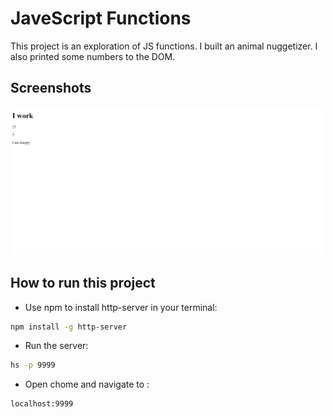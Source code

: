 # JaveScript Functions

This project is an exploration of JS functions. I built an animal nuggetizer. I also printed some numbers to the DOM.

## Screenshots
![main html screenshot](./screenshots/js-functions-main.PNG)
## How to run this project
* Use npm to install http-server in your terminal:
```sh
npm install -g http-server
```

* Run the server:
```sh
hs -p 9999
```
* Open chome and navigate to :
```
localhost:9999
```
